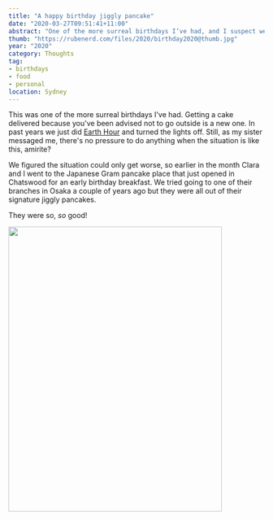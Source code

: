 ```yaml
---
title: "A happy birthday jiggly pancake"
date: "2020-03-27T09:51:41+11:00"
abstract: "One of the more surreal birthdays I’ve had, and I suspect we’ll all be having them."
thumb: "https://rubenerd.com/files/2020/birthday2020@thumb.jpg"
year: "2020"
category: Thoughts
tag:
- birthdays
- food
- personal
location: Sydney
---
```

This was one of the more surreal birthdays I've had. Getting a cake delivered because you've been advised not to go outside is a new one. In past years we just did [Earth Hour](https://rubenerd.com/p3940/) and turned the lights off. Still, as my sister messaged me, there's no pressure to do anything when the situation is like this, amirite?

We figured the situation could only get worse, so earlier in the month Clara and I went to the Japanese Gram pancake place that just opened in Chatswood for an early birthday breakfast. We tried going to one of their branches in Osaka a couple of years ago but they were all out of their signature jiggly pancakes.

They were so, *so* good!

<p><img src="https://rubenerd.com/files/2020/birthday2020@1x.jpg" srcset="https://rubenerd.com/files/2020/birthday2020@1x.jpg 1x, https://rubenerd.com/files/2020/birthday2020@2x.jpg 2x" alt="" style="width:420px; height:560px;" /></p>

